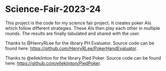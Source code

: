 # Science-Fair-2023-24
This project is the code for my science fair project. It creates poker AIs which follow different strategies. These AIs then play each other in multiple rounds. The results are finally tabulated and shared with the user.

Thanks to @HenryRLee for the library PH Evaluator. Source code can be found here: https://github.com/HenryRLee/PokerHandEvaluator.

Thanks to @elleklinton for the library Pied Poker. Source code can be found here: https://github.com/elleklinton/PiedPoker.